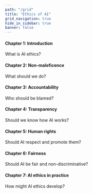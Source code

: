```yaml
---
path: "/grid"
title: "Ethics of AI"
grid_navigation: true
hide_in_sidebar: true
banner: false
---
```


<course-grid>
    <course-grid-card title="chapter01" url="chapter-1/1-a-guide-to-ai-ethics">

<course-grid-text><H4>Chapter 1: Introduction</H4><span>What is AI ethics?</span></course-grid-text>

</course-grid-card>
    <course-grid-card title="chapter02" url="/chapter-2/1-what-should-we-do">

<course-grid-text><H4>Chapter 2: Non-maleficence</H4><span>What should we do?</span></course-grid-text>

</course-grid-card>
    <course-grid-card title="chapter03" url="/chapter-3/1-algorithms-and-accountability">

<course-grid-text><H4>Chapter 3: Accountability</H4><span>Who should be blamed?</span></course-grid-text>

</course-grid-card>
    <course-grid-card title="chapter04" url="chapter-4/1-transparency-in-ai">

<course-grid-text><H4>Chapter 4: Transparency</H4><span>Should we know how AI works?</span></course-grid-text>

</course-grid-card>
    <course-grid-card title="chapter05" url="chapter-5/1-introduction">

<course-grid-text><H4>Chapter 5: Human rights</H4><span>Should AI respect and promote them?</span></course-grid-text>

</course-grid-card>
    <course-grid-card title="chapter06" url="chapter-6/1-what-is-fairness">

<course-grid-text><H4>Chapter 6: Fairness</H4><span>Should AI be fair and non-discriminative?</span></course-grid-text>

</course-grid-card>
    <course-grid-card title="chapter07" url="/chapter-7/1-from-principles-to-doing">

<course-grid-text><H4>Chapter 7: AI ethics in practice</H4><span>How might AI ethics develop?</span></course-grid-text>

</course-grid-card>

</course-grid>

<course-progress></course-progress>
